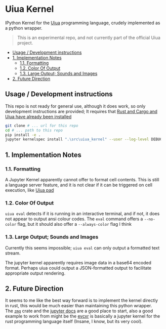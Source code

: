 # Uiua Kernel <!-- omit in toc -->

IPython Kernel for the [Uiua](https://www.uiua.org/) programming language,
crudely implemented as a python wrapper.

> This is an experimental repo, and not currently part of the official Uiua project.

- [Usage / Development instructions](#usage--development-instructions)
- [1. Implementation Notes](#1-implementation-notes)
  - [1.1. Formatting](#11-formatting)
  - [1.2. Color Of Output](#12-color-of-output)
  - [1.3. Large Output; Sounds and Images](#13-large-output-sounds-and-images)
- [2. Future Direction](#2-future-direction)


## Usage / Development instructions

This repo is not ready for general use, although it does work, so only
development instructions are provided; It requires that
[Rust and Cargo and Uiua have already been installed](https://www.uiua.org/install)

```bash
git clone # ... url for this repo
cd # ... path to this repo
pip install -e .
jupyter kernelspec install ".\src\uiua_kernel" --user --log-level DEBUG 
```

## 1. Implementation Notes

### 1.1. Formatting

A Jupyter Kernel apparently cannot offer to format cell contents. This is still
a language server feature, and it is not clear if it can be triggered on cell
execution, like [Uiua pad](https://www.uiua.org/pad)

### 1.2. Color Of Output

`uiua eval` detects if it is running in an interactive terminal, and if not, it
does not appear to output ansi colour codes. The `eval` command offers a
`--no-color` flag, but it should also offer a `--always-color` flag I think

### 1.3. Large Output; Sounds and Images

Currently this seems impossible; `uiua eval` can only output a formatted text
stream.

The jupyter kernel apparently requires image data in a base64 encoded format.
Perhaps uiua could output a JSON-formatted output to facilitate appropriate
output rendering.

## 2. Future Direction

It seems to me like the best way forward is to implement the kernel directly in
rust, this would be much easier than maintaining this python wrapper. The
[`zmq`](https://crates.io/crates/zmq) crate and the
[jupyter docs](https://jupyter-protocol.readthedocs.io/en/latest/) are a good
place to start, also a good example to work from might be the
[evcxr](https://github.com/evcxr/evcxr) is basically a jupyter kernel for the
rust programming language itself (Insane, I know, but its very cool).
